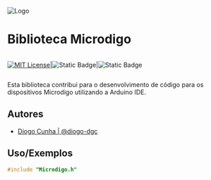 <style>
    .badges-align{
        display: inline-flex;

        text-align: center;
    }
    
</style>

![Logo](https://github.com/Digo-Maker.png?size=80)

# Biblioteca Microdigo

<div class="badges-align">

[![MIT License](https://img.shields.io/badge/Licença-MIT-green.svg)](https://choosealicense.com/licenses/mit/)

<p> | </p>

![Static Badge](https://img.shields.io/badge/Versão-0.0.1-blue) 

<p> | </p>

![Static Badge](https://img.shields.io/badge/Status-developmento-yellow)

</div>

Esta biblioteca contribui para o desenvolvimento de código para os dispositivos Microdigo utilizando a Arduino IDE.

## Autores

- [Diogo Cunha | @diogo-dgc](https://github.com/diogo-dgc)

## Uso/Exemplos

```C++
#include "Microdigo.h"
```

